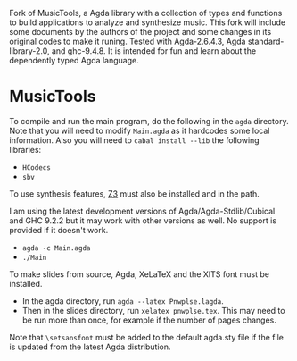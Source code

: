 Fork of MusicTools, a Agda library with a collection of types and functions to build applications to analyze and synthesize music. This fork will include some documents by the authors of the project and some changes in its original codes to make it runing. Tested with Agda-2.6.4.3,  Agda standard-library-2.0, and ghc-9.4.8. It is intended for fun and learn about the dependently typed  Agda language.

# MusicTools

To compile and run the main program, do the following in the `agda` directory.
Note that you will need to modify `Main.agda` as it hardcodes some local information.
Also you will need to `cabal install --lib` the following libraries:
* `HCodecs`
* `sbv`

To use synthesis features, [Z3](https://github.com/Z3Prover/z3) must also be installed and in the path.

I am using the latest development versions of Agda/Agda-Stdlib/Cubical and GHC 9.2.2 but it may work with other versions as well.
No support is provided if it doesn't work.
* `agda -c Main.agda`
* `./Main`

To make slides from source, Agda, XeLaTeX and the XITS font must be installed.
* In the agda directory, run `agda --latex Pnwplse.lagda`.
* Then in the slides directory, run `xelatex pnwplse.tex`.
This may need to be run more than once, for example if the number of pages changes.

Note that `\setsansfont` must be added to the default agda.sty file if the file is updated from the latest Agda distribution.
